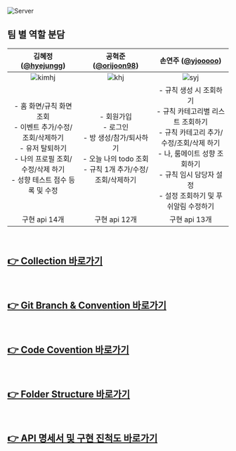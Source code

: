 ![Server](https://user-images.githubusercontent.com/68772751/179411271-8b82ca9c-7c76-45bc-b5db-5fbca097f8a6.png)

## 팀 별 역할 분담

|                                                          김혜정 ([@hyejungg](https://github.com/hyejungg))                                                          |                                   공혁준 ([@orijoon98](https://github.com/origoon98))                                    |                                                                                 손연주 ([@yjooooo](https://github.com/yjooooo))                                                                                  |
| :-----------------------------------------------------------------------------------------------------------------------------------------------------------------: | :----------------------------------------------------------------------------------------------------------------------: | :--------------------------------------------------------------------------------------------------------------------------------------------------------------------------------------------------------------: |
|                           ![kimhj](https://user-images.githubusercontent.com/68374234/178509877-0d6b6800-7306-46c9-bc83-f92f4940f03c.png)                           |      ![khj](https://user-images.githubusercontent.com/68374234/178509856-95101790-2a2d-46f9-bf06-42da0a1fbeff.png)       |                                                  ![syj](https://user-images.githubusercontent.com/68374234/178509896-edc8da92-e872-4ea8-a9c9-af8f7d4a3f33.png)                                                   |
| - 홈 화면/규칙 화면 조회 <br />- 이벤트 추가/수정/조회/삭제하기 <br />- 유저 탈퇴하기 <br />- 나의 프로필 조회/수정/삭제 하기 <br />- 성향 테스트 점수 등록 및 수정 | - 회원가입<br />- 로그인<br />- 방 생성/참가/퇴사하기<br />- 오늘 나의 todo 조회<br />- 규칙 1개 추가/수정/조회/삭제하기 | - 규칙 생성 시 조회하기<br/>- 규칙 카테고리별 리스트 조회하기<br/>- 규칙 카테고리 추가/수정/조회/삭제 하기<br/>- 나, 룸메이트 성향 조회하기<br/>- 규칙 임시 담당자 설정<br/>- 설정 조회하기 및 푸쉬알림 수정하기 |
|                                                                            구현 api 14개                                                                            |                                                      구현 api 12개                                                       |                                                                                                  구현 api 13개                                                                                                   |

<br />

## [👉 Collection 바로가기](https://sugared-lemming-812.notion.site/Collection-3845eeb105a14c42a79438aa3fa053e6)

<br />

## [👉 Git Branch & Convention 바로가기](https://sugared-lemming-812.notion.site/Git-Convention-30dde5461edd437e8f033250ed753b96)

<br />

## [👉 Code Covention 바로가기](https://sugared-lemming-812.notion.site/Code-Convention-49e3f27b0863419b9b66a9899599440f)

<br />

## [👉 Folder Structure 바로가기](https://sugared-lemming-812.notion.site/Folder-Structure-1004ccfbb2f9475e8195f4f64df64d40)

<br />

## [👉 API 명세서 및 구현 진척도 바로가기](https://sugared-lemming-812.notion.site/API-Public-925cfbbf9fb549a8b76724c52479763a)
